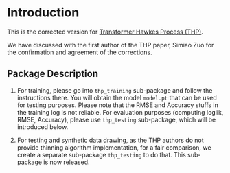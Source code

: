# Introduction
This is the corrected version for [Transformer Hawkes Process (THP)](https://arxiv.org/abs/2002.09291).

We have discussed with the first author of the THP paper, Simiao Zuo for the confirmation and agreement of the corrections. 

## Package Description
1. For training, please go into `thp_training` sub-package and follow the instructions there. You will obtain the model `model.pt` that can be used for testing purposes. 
Please note that the RMSE and Accuracy stuffs in the training log is not reliable.
For evaluation purposes (computing loglik, RMSE, Accuracy), please use `thp_testing` sub-package, which will be introduced below.

2. For testing and synthetic data drawing, as the THP authors do not provide thinning algorithm implementation, for a fair comparison, we create a separate sub-package `thp_testing` to do that. 
This sub-package is now released.